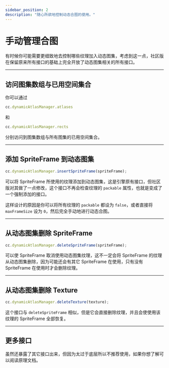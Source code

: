```yaml
---
sidebar_position: 2
description: "随心所欲地控制动态合图的使用。"
---
```


# 手动管理合图

有时候你可能需要更细致地去控制哪些纹理加入动态图集，考虑到这一点，社区版在保留原来所有接口的基础上完全开放了动态图集相关的所有接口。

---
## 访问图集数组与已用空间集合

你可以通过

```js
cc.dynamicAtlasManager.atlases
```

和

```js
cc.dynamicAtlasManager.rects
```

分别访问到图集数组与所有图集的已用空间集合。

---
## 添加 SpriteFrame 到动态图集

```js
cc.dynamicAtlasManager.insertSpriteFrame(spriteFrame);
```

可以将 SpriteFrame 所使用的纹理添加到动态图集，这是引擎原有接口，但社区版对其做了一点修改，这个接口不再会检查纹理的 `packable` 属性，也就是变成了一个强制添加的接口。

这样设计的原因是你可以将所有纹理的 `packable` 都设为 `false`，或者直接将 `maxFrameSize` 设为 `0`，然后完全手动地进行动态合图。

---
## 从动态图集删除 SpriteFrame

```js
cc.dynamicAtlasManager.deleteSpriteFrame(spriteFrame);
```

可以使 SpriteFrame 取消使用动态图集纹理，这不一定会将 SpriteFrame 的纹理从动态图集删除，因为可能还会有其它 SpriteFrame 在使用，只有没有 SpriteFrame 在使用时才会删除纹理。

---
## 从动态图集删除 Texture

```js
cc.dynamicAtlasManager.deleteTexture(texture);
```

这个接口与 `deleteSpriteFrame` 相似，但是它会直接删除纹理，并且会使使用该纹理的 SpriteFrame 全部恢复。

---
## 更多接口

虽然还暴露了其它接口出来，但因为太过于底层所以不推荐使用，如果你想了解可以阅读原理文档。
